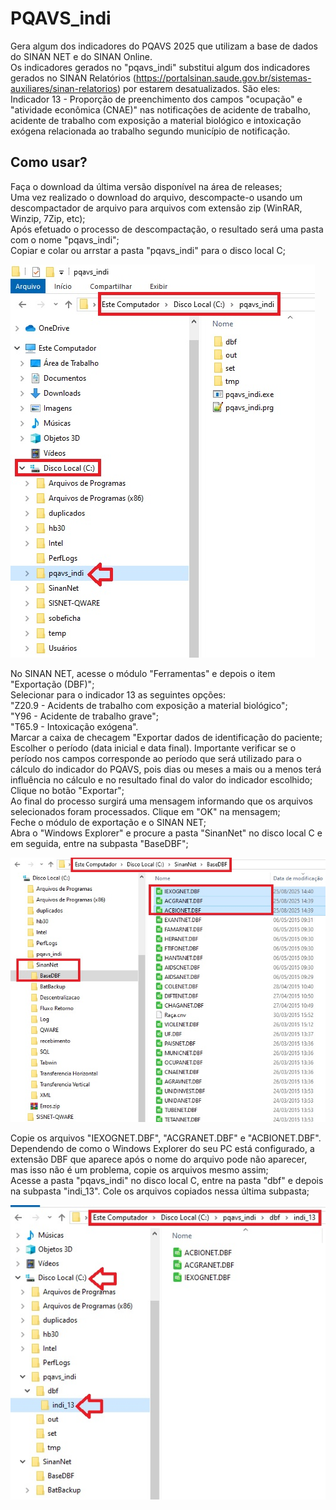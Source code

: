 # PQAVS_indi
Gera algum dos indicadores do PQAVS 2025 que utilizam a base de dados do SINAN NET e do SINAN Online.  
Os indicadores gerados no "pqavs_indi" substitui algum dos indicadores gerados no SINAN Relatórios (https://portalsinan.saude.gov.br/sistemas-auxiliares/sinan-relatorios) por estarem desatualizados. São eles:  
Indicador 13 - Proporção de preenchimento dos campos "ocupação" e "atividade econômica (CNAE)" nas notificações de acidente de trabalho, acidente de trabalho com exposição a material biológico e intoxicação exógena relacionada ao trabalho segundo município de notificação.

## Como usar?  
Faça o download da última versão disponível na área de releases;  
Uma vez realizado o download do arquivo, descompacte-o usando um descompactador de arquivo para arquivos com extensão zip (WinRAR, Winzip, 7Zip, etc);  
Após efetuado o processo de descompactação, o resultado será uma pasta com o nome "pqavs_indi";  
Copiar e colar ou arrstar a pasta "pqavs_indi" para o disco local C;

![x](/extra/local.jpg)  

No SINAN NET, acesse o módulo "Ferramentas" e depois o item "Exportação (DBF)";  
Selecionar para o indicador 13 as seguintes opções:  
"Z20.9 - Acidents de trabalho com exposição a material biológico";  
"Y96 - Acidente de trabalho grave";  
"T65.9 - Intoxicação exógena".  
Marcar a caixa de checagem "Exportar dados de identificação do paciente;  
Escolher o período (data inicial e data final). Importante verificar se o período nos campos corresponde ao período que será utilizado para o cálculo do indicador do PQAVS, pois dias ou meses a mais ou a menos terá influência no cálculo e no resultado final do valor do indicador escolhido;  
Clique no botão "Exportar";  
Ao final do processo surgirá uma mensagem informando que os arquivos selecionados foram processados. Clique em "OK" na mensagem;  
Feche o módulo de exportação e o SINAN NET;  
Abra o "Windows Explorer" e procure a pasta "SinanNet" no disco local C e em seguida, entre na subpasta "BaseDBF";  

![x](/extra/local2.jpg)  

Copie os arquivos "IEXOGNET.DBF", "ACGRANET.DBF" e "ACBIONET.DBF". Dependendo de como o Windows Explorer do seu PC está configurado, a extensão DBF que aparece após o nome do arquivo pode não aparecer, mas isso não é um problema, copie os arquivos mesmo assim;  
Acesse a pasta "pqavs_indi" no disco local C, entre na pasta "dbf" e depois na subpasta "indi_13".  Cole os arquivos copiados nessa última subpasta;  

![x](/extra/local3.jpg)  

  












